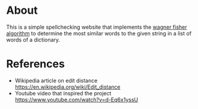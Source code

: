 # About
This is a simple spellchecking website that implements the [wagner fisher algorithm](https://en.wikipedia.org/wiki/Wagner-Fischer_algorithm) to determine the most similar words to the given string in a list of words of a dictionary.

# References
- Wikipedia article on edit distance <https://en.wikipedia.org/wiki/Edit_distance>
- Youtube video that inspired the project <https://www.youtube.com/watch?v=d-Eq6x1yssU>
